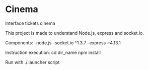 # Cinema
Interface tickets cinema

This project is made to understand Node.js, express and socket.io.

Components:
-node.js
-socket.io ^1.3.7
-express ~4.13.1

Instruction execution:
cd dir_name
npm install

Run with ./.launcher script
